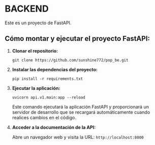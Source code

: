 <body>
    <h1>BACKEND</h1>
    <p>Este es un proyecto de FastAPI.</p>
    <h2>Cómo montar y ejecutar el proyecto FastAPI:</h2>
    <ol>
        <li><strong>Clonar el repositorio:</strong>
            <pre><code>git clone https://github.com/sunshine772/pop_be.git</code></pre>
        </li>
        <!-- <li><strong>Crear y activar un entorno virtual:</strong>
            <pre>
                <code>cd pop_be<br>python -m venv env<br>source env/bin/activate   # En Linux/MacOS<br>env\Scripts\activate      # En Windows
                </code>
            </pre>
        </li> -->
        <li><strong>Instalar las dependencias del proyecto:</strong>
            <pre><code>pip install -r requirements.txt</code></pre>
        </li>
        <li><strong>Ejecutar la aplicación:</strong>
            <pre><code>uvicorn api.v1.main:app --reload</code></pre>
            <p>Este comando ejecutará la aplicación FastAPI y proporcionará un servidor de desarrollo que se recargará automáticamente cuando realices cambios en el código.</p>
        </li>
        <li><strong>Acceder a la documentación de la API:</strong>
            <p>Abre un navegador web y visita la URL: <code>http://localhost:8000</code></p>
        </li>
    </ol>
</body>

